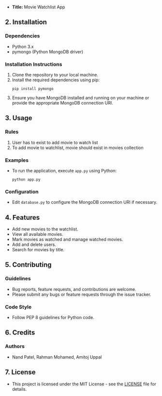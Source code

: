 - **Title:** Movie Watchlist App

## 2. Installation

### Dependencies
- Python 3.x
- pymongo (Python MongoDB driver)

### Installation Instructions
1. Clone the repository to your local machine.
2. Install the required dependencies using pip:
    ```
    pip install pymongo
    ```
3. Ensure you have MongoDB installed and running on your machine or provide the appropriate MongoDB connection URI.

## 3. Usage

### Rules
1. User has to exist to add movie to watch list
2. To add movie to watchlist, movie should exist in movies collection
   
### Examples
- To run the application, execute `app.py` using Python:
    ```
    python app.py
    ```

### Configuration
- Edit `database.py` to configure the MongoDB connection URI if necessary.

## 4. Features

- Add new movies to the watchlist.
- View all available movies.
- Mark movies as watched and manage watched movies.
- Add and delete users.
- Search for movies by title.

## 5. Contributing

### Guidelines
- Bug reports, feature requests, and contributions are welcome.
- Please submit any bugs or feature requests through the issue tracker.

### Code Style
- Follow PEP 8 guidelines for Python code.

## 6. Credits

### Authors
- Nand Patel, Rahman Mohamed, Amitoj Uppal

## 7. License

- This project is licensed under the MIT License - see the [LICENSE](https://en.wikipedia.org/wiki/MIT_License) file for details.
